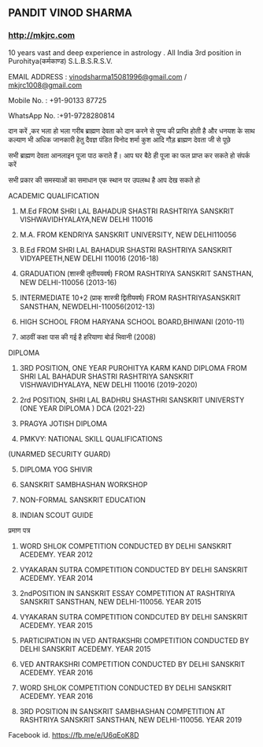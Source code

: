 
## PANDIT VINOD SHARMA

### http://mkjrc.com


10 years vast and deep experience in astrology . All India 3rd position in Purohitya(कर्मकाण्ड) S.L.B.S.R.S.V.

EMAIL ADDRESS : vinodsharma15081996@gmail.com / mkjrc1008@gmail.com

Mobile No. : +91-90133 87725

WhatsApp No. :+91-9728280814

दान करें ,कर भला हो भला गरीब ब्राह्मण देवता को दान करने से पुण्य की प्राप्ति होती है और धनयश के साथ कल्याण भी अधिक जानकारी हेतु दैवज्ञ पंडित विनोद शर्मा कुश आदि गौड़ ब्राह्मण देवता जी से पूछे

सभी ब्राह्मण देवता आनलाइन पूजा पाठ कराते हैं। आप घर बैठे ही पूजा का फल प्राप्त कर सकते हो संपर्क करें

सभी प्रकार की समस्याओं का समाधान एक स्थान पर उपलब्ध है आप देख सकते हो

ACADEMIC QUALIFICATION 

1. M.Ed FROM SHRI LAL BAHADUR SHASTRI RASHTRIYA SANSKRIT VISHWAVIDHYALAYA,NEW DELHI 110016

2. M.A. FROM KENDRIYA SANSKRIT UNIVERSITY, NEW DELHI110056

3. B.Ed FROM SHRI LAL BAHADUR SHASTRI RASHTRIYA SANSKRIT VIDYAPEETH,NEW DELHI 110016 (2016-18)

4. GRADUATION (शास्त्री तृतीययवर्ष) FROM RASHTRIYA SANSKRIT SANSTHAN, NEW DELHI-110056 (2013-16)

5. INTERMEDIATE 10+2 (प्राक् शास्त्री द्वितीयवर्ष) FROM RASHTRIYASANSKRIT SANSTHAN, NEWDELHI-110056(2012-13)

6. HIGH SCHOOL FROM HARYANA SCHOOL BOARD,BHIWANI (2010-11)

7. आठवीं कक्षा पास की गई है हरियाणा बोर्ड भिवानी (2008)

DIPLOMA

1. 3RD POSITION, ONE YEAR PUROHITYA KARM KAND DIPLOMA FROM SHRI LAL BAHADUR SHASTRI RASHTRIYA SANSKRIT VISHWAVIDHYALAYA, NEW DELHI 110016 (2019-2020)

2. 2rd POSITION,  SHRI LAL BADHRU SHASTHRI SANSKRIT UNIVERSTY (ONE YEAR DIPLOMA ) DCA (2021-22)

3. PRAGYA JOTISH DIPLOMA

4. PMKVY: NATIONAL SKILL QUALIFICATIONS 

(UNARMED SECURITY GUARD)

5. DIPLOMA YOG SHIVIR

6. SANSKRIT SAMBHASHAN WORKSHOP

7. NON-FORMAL SANSKRIT EDUCATION

8. INDIAN SCOUT GUIDE

प्रमाण पत्र

1. WORD SHLOK COMPETITION CONDUCTED BY DELHI SANSKRIT ACEDEMY. YEAR 2012

2. VYAKARAN SUTRA COMPETITION CONDUCTED BY DELHI SANSKRIT ACEDEMY. YEAR 2014

3. 2ndPOSITION IN SANSKRIT ESSAY COMPETITION AT RASHTRIYA SANSKRIT SANSTHAN, NEW DELHI-110056. YEAR 2015

4. VYAKARAN SUTRA COMPETITION CONDCUTED BY DELHI SANSKRIT ACEDEMY. YEAR 2015

5. PARTICIPATION IN VED ANTRAKSHRI COMPETITION CONDUCTED BY DELHI SANSKRIT ACEDEMY. YEAR 2015

6. VED ANTRAKSHRI COMPETITION CONDUCTED BY DELHI SANSKRIT ACEDEMY. YEAR 2016

7. WORD SHLOK COMPETITION CONDUCTED BY DELHI SANSKRIT ACEDEMY. YEAR 2016

8. 3RD POSITION IN SANSKRIT SAMBHASHAN COMPETITION AT RASHTRIYA SANSKRIT SANSTHAN, NEW DELHI-110056. YEAR 2019

Facebook id. https://fb.me/e/U6qEoK8D

